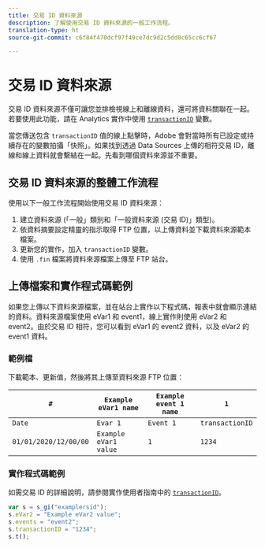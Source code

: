 ```yaml
---
title: 交易 ID 資料來源
description: 了解使用交易 ID 資料來源的一般工作流程。
translation-type: ht
source-git-commit: c6f84f470dcf97f49ce7dc9d2c5dd8c65cc6cf67

---
```



# 交易 ID 資料來源

交易 ID 資料來源不僅可讓您並排檢視線上和離線資料，還可將資料關聯在一起。若要使用此功能，請在 Analytics 實作中使用 [`transactionID`](/help/implement/vars/page-vars/transactionid.md) 變數。

當您傳送包含 `transactionID` 值的線上點擊時，Adobe 會對當時所有已設定或持續存在的變數拍攝「快照」。如果找到透過 Data Sources 上傳的相符交易 ID，離線和線上資料就會繫結在一起。先看到哪個資料來源並不重要。

## 交易 ID 資料來源的整體工作流程

使用以下一般工作流程開始使用交易 ID 資料來源：

1. 建立資料來源 (「一般」類別和「一般資料來源 (交易 ID)」類型)。
1. 依資料摘要設定精靈的指示取得 FTP 位置，以上傳資料並下載資料來源範本檔案。
1. 更新您的實作，加入 `transactionID` 變數。
1. 使用 `.fin` 檔案將資料來源檔案上傳至 FTP 站台。

## 上傳檔案和實作程式碼範例

如果您上傳以下資料來源檔案，並在站台上實作以下程式碼，報表中就會顯示連結的資料。資料來源檔案使用 eVar1 和 event1，線上實作則使用 eVar2 和 event2。由於交易 ID 相符，您可以看到 eVar1 的 event2 資料，以及 eVar2 的 event1 資料。

### 範例檔

下載範本、更新值，然後將其上傳至資料來源 FTP 位置：

| `#` | `Example eVar1 name` | `Example event 1 name` | `1` |
|---|---|---|---|
| `Date` | `Evar 1` | `Event 1` | `transactionID` |
| `01/01/2020/12/00/00` | `Example eVar1 value` | `1` | `1234` |

### 實作程式碼範例

如需交易 ID 的詳細說明，請參閱實作使用者指南中的 [`transactionID`](/help/implement/vars/page-vars/transactionid.md)。

```js
var s = s_gi("examplersid");
s.eVar2 = "Example eVar2 value";
s.events = "event2";
s.transactionID = "1234";
s.t();
```
